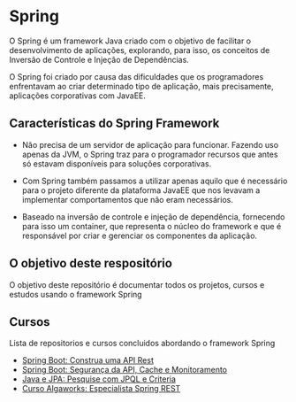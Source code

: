 # Spring
O Spring é um framework Java criado com o objetivo de facilitar o desenvolvimento de aplicações, explorando, para isso, os conceitos de Inversão de Controle e Injeção de Dependências.

O Spring foi criado por causa das dificuldades que os programadores enfrentavam ao criar determinado tipo de aplicação, mais precisamente, aplicações corporativas com JavaEE.

## Características do Spring Framework

+ Não precisa de um servidor de aplicação para funcionar. Fazendo uso apenas da JVM, o Spring traz para o programador recursos que antes só estavam disponíveis para soluções corporativas.

+ Com Spring também passamos a utilizar apenas aquilo que é necessário para o projeto diferente da plataforma JavaEE que nos levavam a implementar comportamentos que não eram necessários.

+ Baseado na inversão de controle e injeção de dependência, fornecendo para isso um container, que representa o núcleo do framework e que é responsável por criar e gerenciar os componentes da aplicação.

## O objetivo deste respositório

O objetivo deste repositório é documentar todos os projetos, cursos e estudos usando o framework Spring

## Cursos

Lista de repositorios e cursos concluidos abordando o framework Spring

+ [Spring Boot: Construa uma API Rest](spring-boot-parte01)
+ [Spring Boot: Segurança da API, Cache e Monitoramento](spring-boot-parte02)
+ [Java e JPA: Pesquise com JPQL e Criteria](jpa)
+ [Curso Algaworks: Especialista Spring REST](especialista-spring-rest)
